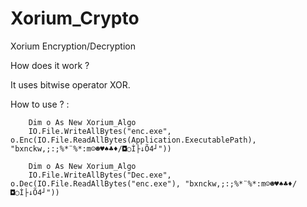 # Xorium_Crypto
Xorium Encryption/Decryption

How does it work ?

It uses bitwise operator XOR.

How to use ? : 

        Dim o As New Xorium_Algo
        IO.File.WriteAllBytes("enc.exe", o.Enc(IO.File.ReadAllBytes(Application.ExecutablePath), "bxnckw,;:;%*¨%*:m☺☻♥♠♣♦/◘○Ì├↓Õ4┘"))
 
        Dim o As New Xorium_Algo
        IO.File.WriteAllBytes("Dec.exe", o.Dec(IO.File.ReadAllBytes("enc.exe"), "bxnckw,;:;%*¨%*:m☺☻♥♠♣♦/◘○Ì├↓Õ4┘"))
